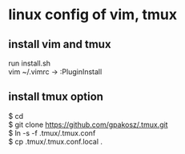 # linux config of vim, tmux


## install vim and tmux
run install.sh  
vim ~/.vimrc -> :PluginInstall  


## install tmux option
$ cd  
$ git clone https://github.com/gpakosz/.tmux.git  
$ ln -s -f .tmux/.tmux.conf  
$ cp .tmux/.tmux.conf.local .  

